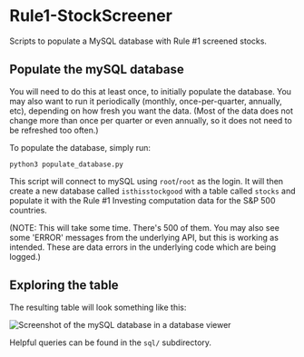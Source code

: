 # Rule1-StockScreener
Scripts to populate a MySQL database with Rule #1 screened stocks.

## Populate the mySQL database

You will need to do this at least once, to initially populate the database. You may also want to run it periodically (monthly, once-per-quarter, annually, etc), depending on how fresh you want the data. (Most of the data does not change more than once per quarter or even annually, so it does not need to be refreshed too often.)

To populate the database, simply run:

```
python3 populate_database.py
```

This script will connect to mySQL using `root`/`root` as the login. It will then create a new database called `isthisstockgood` with a table called `stocks` and populate it with the Rule #1 Investing computation data for the S&P 500 countries.

(NOTE: This will take some time. There's 500 of them. You may also see some 'ERROR' messages from the underlying API, but this is working as intended. These are data errors in the underlying code which are being logged.)

## Exploring the table

The resulting table will look something like this:

![Screenshot of the mySQL database in a database viewer](https://i.imgur.com/XIt2ApD.png)

Helpful queries can be found in the `sql/` subdirectory.
